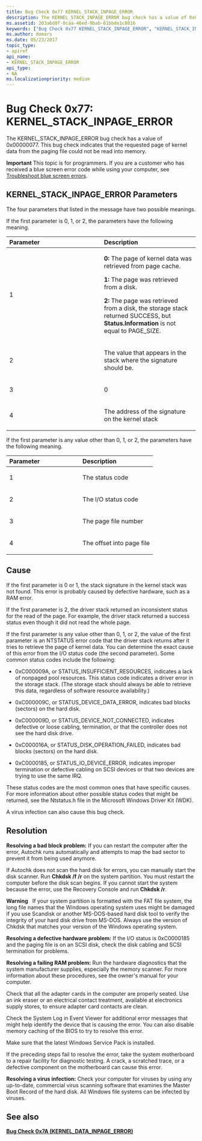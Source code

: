 ```yaml
---
title: Bug Check 0x77 KERNEL_STACK_INPAGE_ERROR
description: The KERNEL_STACK_INPAGE_ERROR bug check has a value of 0x00000077. This bug check indicates that the requested page of kernel data from the paging file could not be read into memory.
ms.assetid: 203a6d0f-0caa-46ed-9bab-61bbde1c8016
keywords: ["Bug Check 0x77 KERNEL_STACK_INPAGE_ERROR", "KERNEL_STACK_INPAGE_ERROR"]
ms.author: domars
ms.date: 05/23/2017
topic_type:
- apiref
api_name:
- KERNEL_STACK_INPAGE_ERROR
api_type:
- NA
ms.localizationpriority: medium
---
```


# Bug Check 0x77: KERNEL\_STACK\_INPAGE\_ERROR


The KERNEL\_STACK\_INPAGE\_ERROR bug check has a value of 0x00000077. This bug check indicates that the requested page of kernel data from the paging file could not be read into memory.

**Important** This topic is for programmers. If you are a customer who has received a blue screen error code while using your computer, see [Troubleshoot blue screen errors](https://windows.microsoft.com/windows-10/troubleshoot-blue-screen-errors).

## KERNEL\_STACK\_INPAGE\_ERROR Parameters


The four parameters that listed in the message have two possible meanings.

If the first parameter is 0, 1, or 2, the parameters have the following meaning.

<table>
<colgroup>
<col width="50%" />
<col width="50%" />
</colgroup>
<thead>
<tr class="header">
<th align="left">Parameter</th>
<th align="left">Description</th>
</tr>
</thead>
<tbody>
<tr class="odd">
<td align="left"><p>1</p></td>
<td align="left"><p><strong>0:</strong> The page of kernel data was retrieved from page cache.</p>
<p><strong>1:</strong> The page was retrieved from a disk.</p>
<p><strong>2:</strong> The page was retrieved from a disk, the storage stack returned SUCCESS, but <strong>Status.Information</strong> is not equal to PAGE_SIZE.</p></td>
</tr>
<tr class="even">
<td align="left"><p>2</p></td>
<td align="left"><p>The value that appears in the stack where the signature should be.</p></td>
</tr>
<tr class="odd">
<td align="left"><p>3</p></td>
<td align="left"><p>0</p></td>
</tr>
<tr class="even">
<td align="left"><p>4</p></td>
<td align="left"><p>The address of the signature on the kernel stack</p></td>
</tr>
</tbody>
</table>

 

If the first parameter is any value other than 0, 1, or 2, the parameters have the following meaning.

<table>
<colgroup>
<col width="50%" />
<col width="50%" />
</colgroup>
<thead>
<tr class="header">
<th align="left">Parameter</th>
<th align="left">Description</th>
</tr>
</thead>
<tbody>
<tr class="odd">
<td align="left"><p>1</p></td>
<td align="left"><p>The status code</p></td>
</tr>
<tr class="even">
<td align="left"><p>2</p></td>
<td align="left"><p>The I/O status code</p></td>
</tr>
<tr class="odd">
<td align="left"><p>3</p></td>
<td align="left"><p>The page file number</p></td>
</tr>
<tr class="even">
<td align="left"><p>4</p></td>
<td align="left"><p>The offset into page file</p></td>
</tr>
</tbody>
</table>

 

Cause
-----

If the first parameter is 0 or 1, the stack signature in the kernel stack was not found. This error is probably caused by defective hardware, such as a RAM error.

If the first parameter is 2, the driver stack returned an inconsistent status for the read of the page. For example, the driver stack returned a success status even though it did not read the whole page.

If the first parameter is any value other than 0, 1, or 2, the value of the first parameter is an NTSTATUS error code that the driver stack returns after it tries to retrieve the page of kernel data. You can determine the exact cause of this error from the I/O status code (the second parameter). Some common status codes include the following:

-   0xC000009A, or STATUS\_INSUFFICIENT\_RESOURCES, indicates a lack of nonpaged pool resources. This status code indicates a driver error in the storage stack. (The storage stack should always be able to retrieve this data, regardless of software resource availability.)

-   0xC000009C, or STATUS\_DEVICE\_DATA\_ERROR, indicates bad blocks (sectors) on the hard disk.

-   0xC000009D, or STATUS\_DEVICE\_NOT\_CONNECTED, indicates defective or loose cabling, termination, or that the controller does not see the hard disk drive.

-   0xC000016A, or STATUS\_DISK\_OPERATION\_FAILED, indicates bad blocks (sectors) on the hard disk.

-   0xC0000185, or STATUS\_IO\_DEVICE\_ERROR, indicates improper termination or defective cabling on SCSI devices or that two devices are trying to use the same IRQ.

These status codes are the most common ones that have specific causes. For more information about other possible status codes that might be returned, see the Ntstatus.h file in the Microsoft Windows Driver Kit (WDK).

A virus infection can also cause this bug check.

Resolution
----------

**Resolving a bad block problem:** If you can restart the computer after the error, Autochk runs automatically and attempts to map the bad sector to prevent it from being used anymore.

If Autochk does not scan the hard disk for errors, you can manually start the disk scanner. Run **Chkdsk /f /r** on the system partition. You must restart the computer before the disk scan begins. If you cannot start the system because the error, use the Recovery Console and run **Chkdsk /r**.

**Warning**   If your system partition is formatted with the FAT file system, the long file names that the Windows operating system uses might be damaged if you use Scandisk or another MS-DOS-based hard disk tool to verify the integrity of your hard disk drive from MS-DOS. Always use the version of Chkdsk that matches your version of the Windows operating system.

 

**Resolving a defective hardware problem:** If the I/O status is 0xC0000185 and the paging file is on an SCSI disk, check the disk cabling and SCSI termination for problems.

**Resolving a failing RAM problem:** Run the hardware diagnostics that the system manufacturer supplies, especially the memory scanner. For more information about these procedures, see the owner's manual for your computer.

Check that all the adapter cards in the computer are properly seated. Use an ink eraser or an electrical contact treatment, available at electronics supply stores, to ensure adapter card contacts are clean.

Check the System Log in Event Viewer for additional error messages that might help identify the device that is causing the error. You can also disable memory caching of the BIOS to try to resolve this error.

Make sure that the latest Windows Service Pack is installed.

If the preceding steps fail to resolve the error, take the system motherboard to a repair facility for diagnostic testing. A crack, a scratched trace, or a defective component on the motherboard can cause this error.

**Resolving a virus infection:** Check your computer for viruses by using any up-to-date, commercial virus scanning software that examines the Master Boot Record of the hard disk. All Windows file systems can be infected by viruses.

## <span id="see_also"></span>See also


[**Bug Check 0x7A (KERNEL\_DATA\_INPAGE\_ERROR)**](bug-check-0x7a--kernel-data-inpage-error.md)

 

 




